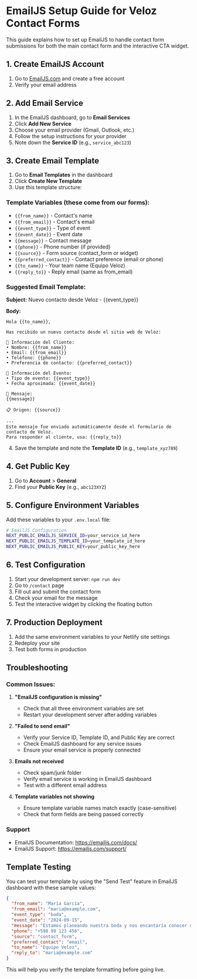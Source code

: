 # EmailJS Setup Guide for Veloz Contact Forms

This guide explains how to set up EmailJS to handle contact form submissions for both the main contact form and the interactive CTA widget.

## 1. Create EmailJS Account

1. Go to [EmailJS.com](https://emailjs.com) and create a free account
2. Verify your email address

## 2. Add Email Service

1. In the EmailJS dashboard, go to **Email Services**
2. Click **Add New Service**
3. Choose your email provider (Gmail, Outlook, etc.)
4. Follow the setup instructions for your provider
5. Note down the **Service ID** (e.g., `service_abc123`)

## 3. Create Email Template

1. Go to **Email Templates** in the dashboard
2. Click **Create New Template**
3. Use this template structure:

### Template Variables (these come from our forms):

- `{{from_name}}` - Contact's name
- `{{from_email}}` - Contact's email
- `{{event_type}}` - Type of event
- `{{event_date}}` - Event date
- `{{message}}` - Contact message
- `{{phone}}` - Phone number (if provided)
- `{{source}}` - Form source (contact_form or widget)
- `{{preferred_contact}}` - Contact preference (email or phone)
- `{{to_name}}` - Your team name (Equipo Veloz)
- `{{reply_to}}` - Reply email (same as from_email)

### Suggested Email Template:

**Subject:** Nuevo contacto desde Veloz - {{event_type}}

**Body:**

```
Hola {{to_name}},

Has recibido un nuevo contacto desde el sitio web de Veloz:

📧 Información del Cliente:
• Nombre: {{from_name}}
• Email: {{from_email}}
• Teléfono: {{phone}}
• Preferencia de contacto: {{preferred_contact}}

🎉 Información del Evento:
• Tipo de evento: {{event_type}}
• Fecha aproximada: {{event_date}}

💬 Mensaje:
{{message}}

📋 Origen: {{source}}

---
Este mensaje fue enviado automáticamente desde el formulario de contacto de Veloz.
Para responder al cliente, usa: {{reply_to}}
```

4. Save the template and note the **Template ID** (e.g., `template_xyz789`)

## 4. Get Public Key

1. Go to **Account** > **General**
2. Find your **Public Key** (e.g., `abc123XYZ`)

## 5. Configure Environment Variables

Add these variables to your `.env.local` file:

```bash
# EmailJS Configuration
NEXT_PUBLIC_EMAILJS_SERVICE_ID=your_service_id_here
NEXT_PUBLIC_EMAILJS_TEMPLATE_ID=your_template_id_here
NEXT_PUBLIC_EMAILJS_PUBLIC_KEY=your_public_key_here
```

## 6. Test Configuration

1. Start your development server: `npm run dev`
2. Go to `/contact` page
3. Fill out and submit the contact form
4. Check your email for the message
5. Test the interactive widget by clicking the floating button

## 7. Production Deployment

1. Add the same environment variables to your Netlify site settings
2. Redeploy your site
3. Test both forms in production

## Troubleshooting

### Common Issues:

1. **"EmailJS configuration is missing"**
   - Check that all three environment variables are set
   - Restart your development server after adding variables

2. **"Failed to send email"**
   - Verify your Service ID, Template ID, and Public Key are correct
   - Check EmailJS dashboard for any service issues
   - Ensure your email service is properly connected

3. **Emails not received**
   - Check spam/junk folder
   - Verify email service is working in EmailJS dashboard
   - Test with a different email address

4. **Template variables not showing**
   - Ensure template variable names match exactly (case-sensitive)
   - Check that form fields are being passed correctly

### Support

- EmailJS Documentation: https://emailjs.com/docs/
- EmailJS Support: https://emailjs.com/support/

## Template Testing

You can test your template by using the "Send Test" feature in EmailJS dashboard with these sample values:

```json
{
  "from_name": "María García",
  "from_email": "maria@example.com",
  "event_type": "boda",
  "event_date": "2024-09-15",
  "message": "Estamos planeando nuestra boda y nos encantaría conocer más sobre sus servicios. Somos aproximadamente 100 invitados.",
  "phone": "+598 99 123 456",
  "source": "contact_form",
  "preferred_contact": "email",
  "to_name": "Equipo Veloz",
  "reply_to": "maria@example.com"
}
```

This will help you verify the template formatting before going live.
